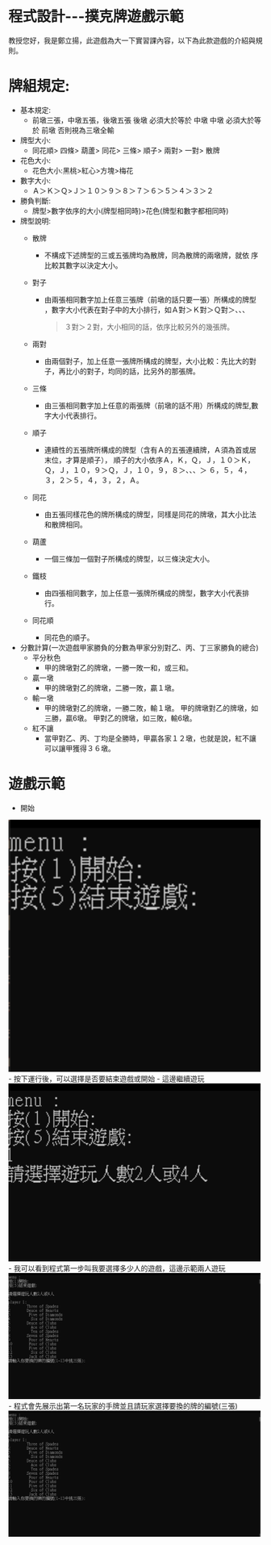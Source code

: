 # 程式設計---撲克牌遊戲示範
教授您好，我是鄭立揚，此遊戲為大一下實習課內容，以下為此款遊戲的介紹與規則。
# 牌組規定:
  - 基本規定:
    - 前墩三張，中墩五張，後墩五張
     後墩 必須大於等於 中墩
     中墩 必須大於等於 前墩
     否則視為三墩全輸
  - 牌型大小:
    - 同花順> 四條> 葫蘆> 同花> 三條> 順子> 兩對> 一對> 散牌
  - 花色大小:
    - 花色大小:黑桃>紅心>方塊>梅花
  - 數字大小:
    - Ａ＞Ｋ＞Ｑ>Ｊ＞１０＞９＞８＞７＞６＞５＞４＞３＞２
  - 勝負判斷:
    - 牌型>數字依序的大小(牌型相同時)>花色(牌型和數字都相同時)
- 牌型說明:
  - 散牌
    - 不構成下述牌型的三或五張牌均為散牌，同為散牌的兩墩牌，就依
      序比較其數字以決定大小。 
  - 對子 
    - 由兩張相同數字加上任意三張牌（前墩的話只要一張）所構成的牌型
      ，數字大小代表在對子中的大小排行，如Ａ對＞Ｋ對＞Ｑ對＞、、、
       >３對＞２對，大小相同的話，依序比較另外的幾張牌。 
  - 兩對 
    - 由兩個對子，加上任意一張牌所構成的牌型，大小比較：先比大的對
      子，再比小的對子，均同的話，比另外的那張牌。  
  - 三條 
    - 由三張相同數字加上任意的兩張牌（前墩的話不用）所構成的牌型,數字大小代表排行。
 
  - 順子 
    - 連續性的五張牌所構成的牌型（含有Ａ的五張連續牌，Ａ須為首或居末位，才算是順子），
      順子的大小依序Ａ，Ｋ，Ｑ，Ｊ，１０＞Ｋ，Ｑ，Ｊ，１０，９＞Ｑ，Ｊ，１０，９，８＞、、、＞
      ６，５，４，３，２＞５，４，３，２，Ａ。 
 
  - 同花 
    - 由五張同樣花色的牌所構成的牌型，同樣是同花的牌墩，其大小比法和散牌相同。 
 
  - 葫蘆 
    - 一個三條加一個對子所構成的牌型，以三條決定大小。  

  - 鐵枝 
    - 由四張相同數字，加上任意一張牌所構成的牌型，數字大小代表排行。
 
  - 同花順 
    - 同花色的順子。
- 分數計算(一次遊戲甲家勝負的分數為甲家分別對乙、丙、丁三家勝負的總合)
  - 平分秋色 
    - 甲的牌墩對乙的牌墩，一勝一敗一和，或三和。 
  - 贏一墩 
    - 甲的牌墩對乙的牌墩，二勝一敗，贏１墩。 
  - 輸一墩 
    - 甲的牌墩對乙的牌墩，一勝二敗，輸１墩。 
      甲的牌墩對乙的牌墩，如三勝，贏6墩。 
      甲對乙的牌墩，如三敗，輸6墩。 
  - 紅不讓 
    - 當甲對乙、丙、丁均是全勝時，甲贏各家１２墩，也就是說，紅不讓可以讓甲獲得３６墩。 
# 遊戲示範
 - 開始
  <img src="https://github.com/chenlion520/resume/blob/main/photo/2_menu.PNG" width="500">
  - 按下運行後，可以選擇是否要結束遊戲或開始
  - 這邊繼續遊玩
  <img src="https://github.com/chenlion520/resume/blob/main/photo/3_start1.PNG" width="500">
  - 我可以看到程式第一步叫我要選擇多少人的遊戲，這邊示範兩人遊玩
  <img src ="https://github.com/chenlion520/resume/blob/main/photo/4_start2.PNG" width="500">
  - 程式會先展示出第一名玩家的手牌並且請玩家選擇要換的牌的編號(三張)
  <img src ="https://github.com/chenlion520/resume/blob/main/photo/4_start2.PNG" width="500">
  
  
